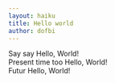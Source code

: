 ```yaml
---
layout: haiku
title: Hello world
author: dofbi
---
```


Say say Hello, World!<br>
Present time too Hello, World!<br>
Futur Hello, World!<br>
